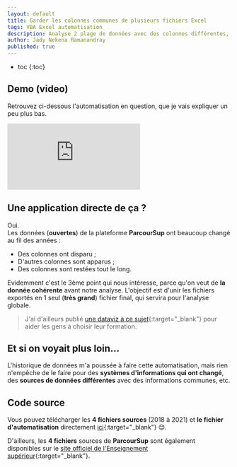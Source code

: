 ```yaml
---
layout: default
title: Garder les colonnes communes de plusieurs fichiers Excel
tags: VBA Excel automatisation
description: Analyse 2 plage de données avec des colonnes différentes, c'est compliqué à agréger manuellement, voilà pourquoi je vous propose ce code VBA qui récupère les colonnes communes. 
author: Jady Nekena Ramanandray
published: true
---
```


* toc
{:toc}

## Demo (video)

Retrouvez ci-dessous l'automatisation en question, que je vais expliquer un peu plus bas.
<div class="videowrapper">	
	<iframe src="https://www.youtube.com/embed/DKNH3amzqZ0?autoplay=1&fs=1&loop=0&rel=0&showinfo=0&modestbranding=1&listType=playlist&playlist=DKNH3amzqZ0" frameborder="0" allow="accelerometer; autoplay; clipboard-write; encrypted-media; gyroscope; picture-in-picture" allowfullscreen></iframe>
</div>

## Une application directe de ça ?
Oui.  
Les données (**ouvertes**) de la plateforme **ParcourSup** ont beaucoup changé au fil des années :
- Des colonnes ont disparu ;
- D'autres colonnes sont apparus ; 
- Des colonnes sont restées tout le long.

Evidemment c'est le 3ème point qui nous intéresse, parce qu'on veut de **la donnée cohérente** avant notre analyse. L'objectif est d'unir les fichiers exportés en 1 seul (**très grand**) fichier final, qui servira pour l'analyse globale.

> J'ai d'ailleurs publié [une dataviz à ce sujet](/projets-donnees-ouvertes/?id=aide-au-choix-de-formation-parcoursup){:target="_blank"} pour aider les gens à choisir leur formation.

## Et si on voyait plus loin...
L'historique de données m'a poussée à faire cette automatisation, mais rien n'empêche de le faire pour des **systèmes d'informations qui ont changé**, des **sources de données différentes** avec des informations communes, etc.

## Code source
Vous pouvez télécharger les **4 fichiers sources** (2018 à 2021) et **le fichier d'automatisation** directement [ici](https://drive.google.com/uc?export=download&id=179VfJ-nRAw4gN_2Gu6kzh6xSA1t1FO6s){:target="_blank"} 😊.

D'ailleurs, les **4 fichiers** sources de **ParcourSup** sont également disponibles sur le [site officiel de l'Enseignement supérieur](https://data.enseignementsup-recherche.gouv.fr/pages/explorer/?q=parcoursup&sort=modified&refine.publisher=Minist%C3%A8re%20de%20l%27Enseignement%20sup%C3%A9rieur,%20de%20la%20Recherche%20et%20de%20l%27Innovation%20%3E%20Sous-direction%20des%20Syst%C3%A8mes%20d%27information%20et%20%C3%A9tudes%20statistiques){:target="_blank"}.

